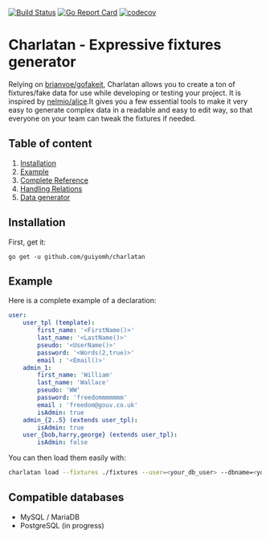 [![Build Status](https://travis-ci.org/guiyomh/charlatan.svg?branch=master)](https://travis-ci.org/guiyomh/charlatan)
[![Go Report Card](https://goreportcard.com/badge/github.com/guiyomh/charlatan)](https://goreportcard.com/report/github.com/guiyomh/charlatan)
[![codecov](https://codecov.io/gh/guiyomh/charlatan/branch/master/graph/badge.svg)](https://codecov.io/gh/guiyomh/charlatan)


# Charlatan - Expressive fixtures generator

Relying on [brianvoe/gofakeit](https://github.com/brianvoe/gofakeit), Charlatan allows you to create a ton of fixtures/fake data for use while developing or testing your project.
It is inspired by [nelmio/alice](https://github.com/nelmio/alice).It gives you a few essential tools to make it very easy to generate complex data in a readable and easy to edit way,
so that everyone on your team can tweak the fixtures if needed.

## Table of content

1. [Installation](#Installation)
2. [Example](#Example)
3. [Complete Reference](doc/reference.md)
4. [Handling Relations](doc/handling-relations.md)
5. [Data generator](https://github.com/brianvoe/gofakeit/blob/master/README.md#120-functions)

## Installation

First, get it:

```shell
go get -u github.com/guiyomh/charlatan
```
## Example
Here is a complete example of a declaration:

```yaml
user:
    user_tpl (template):
        first_name: '<FirstName()>'
        last_name: '<LastName()>'
        pseudo: '<UserName()>'
        password: '<Words(2,true)>'
        email : '<Email()>'
    admin_1:
        first_name: 'William'
        last_name: 'Wallace'
        pseudo: 'WW'
        password: 'freedommmmmmm'
        email : 'freedom@gouv.co.uk'
        isAdmin: true
    admin_{2..5} (extends user_tpl):
        isAdmin: true
    user_{bob,harry,george} (extends user_tpl):
        isAdmin: false
```
You can then load them easily with:

```bash
charlatan load --fixtures ./fixtures --user=<your_db_user> --dbname=<your_dbname> --pass=<your_db_pass>
```
## Compatible databases

* MySQL / MariaDB
* PostgreSQL (in progress)
